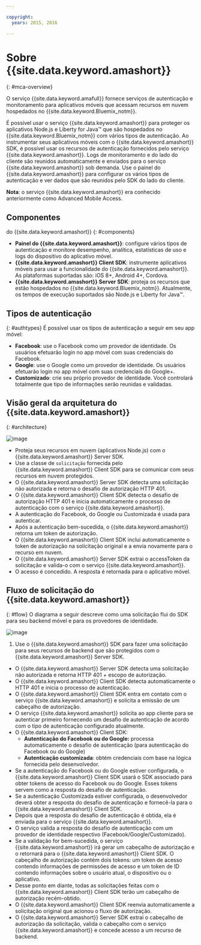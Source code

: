 ```yaml
---

copyright:
  years: 2015, 2016

---
```


# Sobre {{site.data.keyword.amashort}}
{: #mca-overview}

O serviço {{site.data.keyword.amafull}} fornece serviços de autenticação e monitoramento para aplicativos móveis que acessam recursos em nuvem hospedados no {{site.data.keyword.Bluemix_notm}}.

É possível usar o serviço {{site.data.keyword.amashort}} para proteger os aplicativos Node.js e Liberty for Java&trade; que são hospedados no {{site.data.keyword.Bluemix_notm}} com vários tipos de autenticação. Ao instrumentar seus aplicativos móveis com o {{site.data.keyword.amashort}} SDK, é possível usar os recursos de autenticação fornecidos pelo serviço {{site.data.keyword.amashort}}. Logs de monitoramento e do lado do cliente são reunidos automaticamente e enviados para o serviço {{site.data.keyword.amashort}} sob demanda. Use o painel do {{site.data.keyword.amashort}} para configurar os vários tipos de autenticação e ver dados que são reunidos pelo SDK do lado do cliente.

**Nota**: o serviço {{site.data.keyword.amashort}} era conhecido anteriormente como Advanced Mobile Access.

## Componentes
do {{site.data.keyword.amashort}}
{: #components}

* **Painel do {{site.data.keyword.amashort}}**: configure vários tipos de autenticação e monitore desempenho, analítica, estatísticas de uso e logs do dispositivo do aplicativo móvel.
* **{{site.data.keyword.amashort}} Client SDK**: instrumente aplicativos móveis para usar a funcionalidade do {{site.data.keyword.amashort}}. As plataformas suportadas são: iOS 8+, Android 4+, Cordova.
* **{{site.data.keyword.amashort}} Server SDK**: proteja os recursos que estão hospedados no {{site.data.keyword.Bluemix_notm}}. Atualmente, os tempos de execução suportados são Node.js e Liberty for Java&trade;.

## Tipos de autenticação
{: #authtypes}
É possível usar os tipos de autenticação a seguir em seu app móvel:
* **Facebook**: use o Facebook como um provedor de identidade. Os usuários efetuarão login no app móvel com suas credenciais do Facebook.
* **Google**: use o Google como um provedor de identidade. Os usuários efetuarão login no app móvel com suas credenciais do Google+.
* **Customizado**: crie seu próprio provedor de identidade. Você controlará totalmente que tipo de informações serão reunidas e validadas.

## Visão geral da arquitetura do {{site.data.keyword.amashort}}
{: #architecture}

![image](images/mca-overview.jpg)

* Proteja seus recursos em nuvem (aplicativos Node.js) com o {{site.data.keyword.amashort}} Server SDK.
* Use a classe de `solicitação` fornecida pelo {{site.data.keyword.amashort}} Client SDK para se comunicar com seus recursos em nuvem protegidos.
* O {{site.data.keyword.amashort}} Server SDK detecta uma solicitação não autorizada e retorna o desafio de autorização HTTP 401.
* O {{site.data.keyword.amashort}} Client SDK detecta o desafio de autorização HTTP 401 e inicia automaticamente o processo de autenticação com o serviço {{site.data.keyword.amashort}}.
* A autenticação do Facebook, do Google ou Customizada é usada para autenticar.
* Após a autenticação bem-sucedida, o {{site.data.keyword.amashort}} retorna um token de autorização.
* O {{site.data.keyword.amashort}} Client SDK inclui automaticamente o token de autorização na solicitação original e a envia novamente para o recurso em nuvem.
* O {{site.data.keyword.amashort}} Server SDK extrai o accessToken da solicitação e valida-o com o serviço {{site.data.keyword.amashort}}.
* O acesso é concedido.  A resposta é retornada para o aplicativo móvel.

## Fluxo de solicitação do {{site.data.keyword.amashort}}
{: #flow}
O diagrama a seguir descreve como uma solicitação flui do SDK para seu backend móvel e para os provedores de identidade.

![image](images/mca-sequence-overview.jpg)

1. Use o {{site.data.keyword.amashort}} SDK para fazer uma solicitação para seus recursos de backend que são protegidos com o {{site.data.keyword.amashort}} Server SDK.
* O {{site.data.keyword.amashort}} Server SDK detecta uma solicitação não autorizada e retorna HTTP 401 + escopo de autorização.
* O {{site.data.keyword.amashort}} Client SDK detecta automaticamente o HTTP 401 e inicia o processo de autenticação.
* O {{site.data.keyword.amashort}} Client SDK entra em contato com o serviço {{site.data.keyword.amashort}} e solicita a emissão de um cabeçalho de autorização.
* O serviço {{site.data.keyword.amashort}} solicita ao app cliente para se autenticar primeiro fornecendo um desafio de autenticação de acordo com o tipo de autenticação configurado atualmente.
* O {{site.data.keyword.amashort}} Client SDK:
   *  **Autenticação do Facebook ou do Google:** processa automaticamente o desafio de autenticação (para autenticação do Facebook ou do Google)
   * **Autenticação customizada**: obtém credenciais com base na lógica fornecida pelo desenvolvedor.
* Se a autenticação do Facebook ou do Google estiver configurada, o {{site.data.keyword.amashort}} Client SDK usará o SDK associado para obter tokens de acesso do Facebook ou do Google. Esses tokens servem como a resposta do desafio de autenticação.
* Se a autenticação Customizada estiver configurada, o desenvolvedor deverá obter a resposta do desafio de autenticação e fornecê-la para o {{site.data.keyword.amashort}} Client SDK.
* Depois que a resposta do desafio de autenticação é obtida, ela é enviada para o serviço {{site.data.keyword.amashort}}.
* O serviço valida a resposta do desafio de autenticação com um provedor de identidade respectivo (Facebook/Google/Customizado).
* Se a validação for bem-sucedida, o serviço {{site.data.keyword.amashort}} irá gerar um cabeçalho de autorização e o retornará para o {{site.data.keyword.amashort}} Client SDK. O cabeçalho de autorização contém dois tokens: um token de acesso contendo informações de permissões de acesso e um token de ID contendo informações sobre o usuário atual, o dispositivo ou o aplicativo.
* Desse ponto em diante, todas as solicitações feitas com o {{site.data.keyword.amashort}} Client SDK terão um cabeçalho de autorização recém-obtido.
* O {{site.data.keyword.amashort}} Client SDK reenvia automaticamente a solicitação original que acionou o fluxo de autorização.
* O {{site.data.keyword.amashort}} Server SDK extrai o cabeçalho de autorização da solicitação, valida o cabeçalho com o serviço {{site.data.keyword.amashort}} e concede acesso a um recurso de backend.
